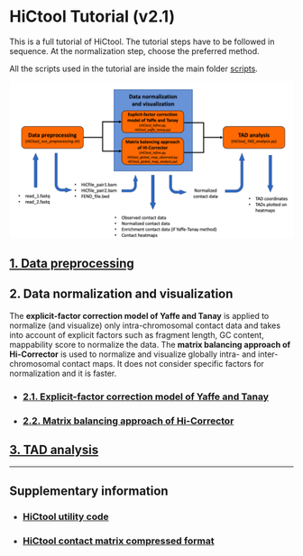# HiCtool Tutorial (v2.1)

This is a full tutorial of HiCtool. The tutorial steps have to be followed in sequence. At the normalization step, choose the preferred method.

All the scripts used in the tutorial are inside the main folder [scripts](https://github.com/Zhong-Lab-UCSD/HiCtool/tree/master/scripts).

![](/tutorial/HiCtool_flowchart.png)

## [1. Data preprocessing](/tutorial/data-preprocessing.md)
## 2. Data normalization and visualization
The **explicit-factor correction model of Yaffe and Tanay** is applied to normalize (and visualize) only intra-chromosomal contact data and takes into account of explicit factors such as fragment length, GC content, mappability score to normalize the data. The **matrix balancing approach of Hi-Corrector** is used to normalize and visualize globally intra- and inter-chromosomal contact maps. It does not consider specific factors for normalization and it is faster.
- ### [2.1. Explicit-factor correction model of Yaffe and Tanay](/tutorial/normalization-yaffe-tanay.md)
- ### [2.2. Matrix balancing approach of Hi-Corrector](/tutorial/normalization-matrix-balancing.md)
## [3. TAD analysis](/tutorial/tad-analysis.md)

***
## Supplementary information

- ### [HiCtool utility code](/tutorial/HiCtool_utility_code.md)
- ### [HiCtool contact matrix compressed format](/tutorial/HiCtool_compressed_format.md)

